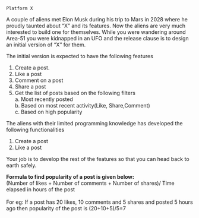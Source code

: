                                                                     Platform X

A couple of aliens met Elon Musk during his trip to Mars in 2028 where he proudly taunted about “X” and its features. Now the aliens are very much interested to build one for themselves.
While you were wandering around Area-51 you were kidnapped in an UFO and the release clause is to design an initial version of “X” for them.


The initial version is expected to have the following features 
1. Create a post.
2. Like a post
3. Comment on a post
4. Share a post
5. Get the list of posts based on the following filters
        <br/>a. Most recently posted
        <br/>b. Based on most recent activity(Like, Share,Comment)
        <br/>c. Based on high popularity


The aliens with their limited programming knowledge has developed the following functionalities
1. Create a post
2. Like a post

Your job is to develop the rest of the features so that you can head back to earth safely.

**Formula to find popularity of a post is given below:**
<br/>(Number of likes + Number of comments + Number of shares)/ Time elapsed in hours of the post
<br/><br/>For eg: If a post has 20 likes, 10 comments and 5 shares and posted 5 hours ago then popularity of the post is (20+10+5)/5=7
